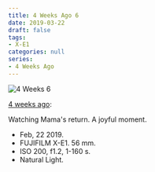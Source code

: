 ```yaml
---
title: 4 Weeks Ago 6
date: 2019-03-22
draft: false
tags: 
- X-E1
categories: null
series: 
- 4 Weeks Ago
---
```

![4 Weeks 6](/posts/4weeks6.jpg)

[4 weeks ago](https://light-transmuter.netlify.com/posts/4weeks/):

Watching Mama's return. A joyful moment.

* Feb, 22 2019.
* FUJIFILM X-E1. 56 mm.
* ISO 200, f1.2, 1-160 s.
* Natural Light.

